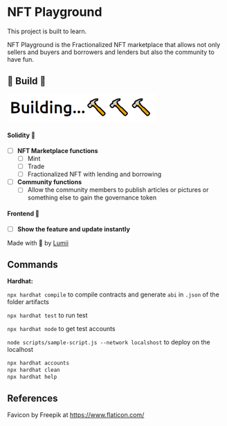 # NFT Playground

This project is built to learn.

NFT Playground is the Fractionalized NFT marketplace that allows not only sellers and buyers and borrowers and lenders but also the community to have fun.

## 🧱 Build 🔨

![BUIDL](https://raw.githubusercontent.com/arealclimber/nft-playground/main/public/BUIDL.PNG)

#### Solidity 🎁

-   [ ] **NFT Marketplace functions**
    -   [ ] Mint
    -   [ ] Trade
    -   [ ] Fractionalized NFT with lending and borrowing
-   [ ] **Community functions**
    -   [ ] Allow the community members to publish articles or pictures or something else to gain the governance token

#### Frontend 🎉

-   [ ] **Show the feature and update instantly**

Made with 💙 by [Lumii](https://github.com/arealclimber)

## Commands

**Hardhat:**

`npx hardhat compile` to compile contracts and generate `abi` in `.json` of the folder artifacts

`npx hardhat test` to run test

`npx hardhat node` to get test accounts

`node scripts/sample-script.js --network localshost` to deploy on the localhost

```shell
npx hardhat accounts
npx hardhat clean
npx hardhat help
```

## References

Favicon by Freepik at https://www.flaticon.com/
